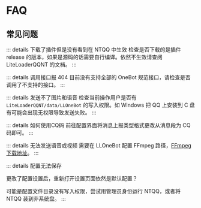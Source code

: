 # FAQ
## 常见问题
::: details 下载了插件但是没有看到在 NTQQ 中生效
检查是否下载的是插件 release 的版本，如果是源码的话需要自行编译。依然不生效请查阅 LiteLoaderQQNT 的文档。
::: 

::: details 调用接口报 404
目前没有支持全部的 OneBot 规范接口，请检查是否调用了不支持的接口。
::: 

::: details 发送不了图片和语音
检查当前操作用户是否有 `LiteLoaderQQNT/data/LLOneBot` 的写入权限。如 Windows 把 QQ 上安装到 C 盘有可能会出现无权限导致发送失败。
::: 

::: details 如何使用CQ码
前往配置界面将消息上报类型格式更改从消息段为 CQ 码即可。
::: 

::: details 无法发送语音或视频
需要在 LLOneBot 配置 FFmpeg 路径，[FFmpeg 下载地址](/zh-CN/guide/ffmpeg)。
::: 

::: details 配置无法保存

更改了配置设置后，重新打开设置页面依然是默认配置？

可能是配置文件目录没有写入权限，尝试用管理员身份运行 NTQQ，或者将 NTQQ 装到非系统盘。
:::